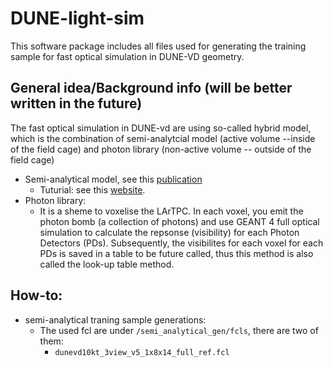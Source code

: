# DUNE-light-sim
This software package includes all files used for generating the training sample for fast optical simulation in DUNE-VD geometry. 

## General idea/Background info (will be better written in the future)
The fast optical simulation in DUNE-vd are using so-called hybrid model, which is the combination of semi-analytcial model (active volume --inside of the field cage) and photon library (non-active volume -- outside of the field cage)
- Semi-analytical model, see this [publication](https://link.springer.com/article/10.1140/epjc/s10052-021-09119-3)
  - Tuturial: see this [website](https://cdcvs.fnal.gov/redmine/projects/sbn-analysis-group/wiki/Tutorial_3_Semi-Analytic_mode_How_to_generate_the_correction_curves). 
- Photon library:
  - It is a sheme to voxelise the LArTPC. In each voxel, you emit the photon bomb (a collection of photons) and use GEANT 4 full optical simulation to calculate the repsonse (visibility) for each Photon Detectors (PDs). Subsequently, the visibilites for each voxel for each PDs is saved in a table to be future called, thus this method is also called the look-up table method. 

## How-to: 
- semi-analytical traning sample generations:
  - The used fcl are under `/semi_analytical_gen/fcls`, there are two of them: 
    - `dunevd10kt_3view_v5_1x8x14_full_ref.fcl`

